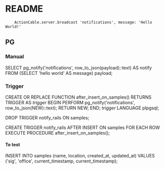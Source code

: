 # README

        ActionCable.server.broadcast 'notifications', message: 'Hello World!'




## PG

### Manual

SELECT pg_notify('notifications', row_to_json(payload)::text) AS notify
FROM (SELECT 'hello world' AS message) payload;

### Trigger

CREATE OR REPLACE FUNCTION after_insert_on_samples() RETURNS TRIGGER AS $trigger$
BEGIN
  PERFORM pg_notify('notifications', row_to_json(NEW)::text);
  RETURN NEW;
END;
$trigger$ LANGUAGE plpgsql;


DROP TRIGGER notify_rails ON samples;

CREATE TRIGGER notify_rails
AFTER INSERT ON samples
FOR EACH ROW
EXECUTE PROCEDURE after_insert_on_samples();


#### To test

INSERT INTO samples (name, location, created_at, updated_at) 
VALUES ('sig', 'office', current_timestamp, current_timestamp);
